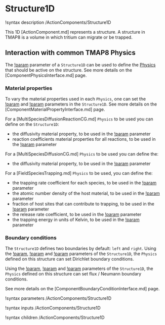 # Structure1D

!syntax description /ActionComponents/Structure1D

This 1D [ActionComponent.md] represents a structure. A structure in TMAP8
is a volume in which tritium can migrate or be trapped.

## Interaction with common TMAP8 Physics

The [!param](/ActionComponents/Structure1D/physics) parameter of a `Structure1D` can be used
to define the [Physics](syntax/Physics/index.md) that should be active on the structure.
See more details on the [ComponentPhysicsInterface.md] page.

### Material properties

To vary the material properties used in each `Physics`, one can set the [!param](/ActionComponents/Structure1D/property_names) and [!param](/ActionComponents/Structure1D/property_values) parameters in the `Structure1D`.
See more details on the [ComponentMaterialPropertyInterface.md] page.

For a [MultiSpeciesDiffusionReactionCG.md] `Physics` to be used you can define on
the `Structure1D`:

- the diffusivity material property, to be used in the [!param](/Physics/FieldMigration/ContinuousGalerkin/MultiSpeciesMigrationCG/diffusivity) parameter
- reaction coefficients material properties for all reactions, to be used in the [!param](/Physics/FieldMigration/ContinuousGalerkin/MultiSpeciesMigrationCG/reaction_coefficients) parameter

For a [MultiSpeciesDiffusionCG.md] `Physics` to be used you can define the:

- the diffusivity material property, to be used in the [!param](/Physics/MultiSpeciesDiffusion/MultiSpeciesDiffusionCG/diffusivity) parameter

For a [FieldSpeciesTrapping.md] `Physics` to be used, you can define the:

- the trapping rate coefficient for each species, to be used in the [!param](/Physics/FieldSpeciesTrapping/FieldSpeciesTrappingPhysics/alpha_t) parameter
- the atomic number density of the host material, to be used in the [!param](/Physics/FieldSpeciesTrapping/FieldSpeciesTrappingPhysics/N) parameter
- fraction of host sites that can contribute to trapping, to be used in the [!param](/Physics/FieldSpeciesTrapping/FieldSpeciesTrappingPhysics/Ct0) parameter
- the release rate coefficient, to be used in the [!param](/Physics/FieldSpeciesTrapping/FieldSpeciesTrappingPhysics/alpha_r) parameter
- the trapping energy in units of Kelvin, to be used in the [!param](/Physics/FieldSpeciesTrapping/FieldSpeciesTrappingPhysics/trapping_energy) parameter

### Boundary conditions

The `Structure1D` defines two boundaries by default: `left` and `right`.
Using the [!param](/ActionComponents/Structure1D/fixed_value_bc_boundaries),
[!param](/ActionComponents/Structure1D/fixed_value_bc_variables) and
[!param](/ActionComponents/Structure1D/fixed_value_bc_values) parameters of the `Structure1D`,
the `Physics` defined on this structure can set Dirichlet boundary conditions.

Using the [!param](/ActionComponents/Structure1D/flux_bc_boundaries),
[!param](/ActionComponents/Structure1D/flux_bc_variables) and
[!param](/ActionComponents/Structure1D/flux_bc_values) parameters of the `Structure1D`,
the `Physics` defined on this structure can set flux / Neumann boundary conditions.

See more details on the [ComponentBoundaryConditionInterface.md] page.

!syntax parameters /ActionComponents/Structure1D

!syntax inputs /ActionComponents/Structure1D

!syntax children /ActionComponents/Structure1D
